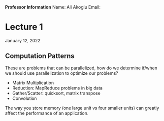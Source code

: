 **Professor Information**
Name: Ali Akoglu
Email: 


# Lecture 1 
January 12, 2022

## Computation Patterns
These are problems that can be parallelized, how do we determine if/when we should use parallelization to optimize our problems?
- Matrix Multiplication
- Reduction: MapReduce problems in big data
- Gather/Scatter: quicksort, matrix transpose
- Convolution

The way you store memory (one large unit vs four smaller units) can greatly affect the performance of an application.

